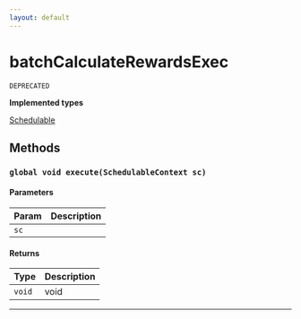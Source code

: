```yaml
---
layout: default
---
```

# batchCalculateRewardsExec

`DEPRECATED`



**Implemented types**

[Schedulable](Schedulable)

## Methods
### `global void execute(SchedulableContext sc)`
#### Parameters

|Param|Description|
|---|---|
|`sc`||

#### Returns

|Type|Description|
|---|---|
|`void`|void|

---

